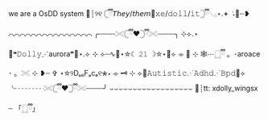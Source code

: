 we are a OsDD system
🌙┊୨୧ 𓊆ྀི𝘛𝘩𝘦𝘺/𝘵𝘩𝘦𝘮🎀𝚡𝚎/𝚍𝚘𝚕𝚕/𝚒𝚝𓊇ྀི𓂅⋆.𖥔 ݁ ˖🍼┄❥
⌒⌒⌒⌒⌒⌒⌒⌒⌒⌒⌒⌒⌒⌒⌒
╭┄┄┄┄𓏵𓊆ྀི❤︎𓊇ྀི𓏵┄┄┄┄╮
⊹⟣.⋆🎀❝𝙳𝚘𝚕𝚕𝚢⋰aurora❞🎀⋆.⟣
⊹ ⟣┄∿🍼⋆✮☾ 𝟸𝟷 ☽✮⋆🍼⟣ ⌯ 🍰
⊹ 🕸️⋯𓉸ྀི 。･aroace ･ 。𓏵
⊹ ❥┄ ✞ ⋆✮୨DₒₗₗFₐcₑ୧✮⋆ ⌯ 🗝️
⊹ ⟣🎀𝙰𝚞𝚝𝚒𝚜𝚝𝚒𝚌⋰𝙰𝚍𝚑𝚍⋰𝙱𝚙𝚍🎀⟣
╰┄┄┄┄𓏵𓊆ྀི❤︎𓊇ྀི𓏵┄┄┄┄╯
⌣⌣⌣⌣⌣⌣⌣⌣⌣⌣⌣⌣⌣⌣⌣⌣⌣⌣
🍭┊tt: xdolly_wingsx ┄ 「𓉸ྀི」

